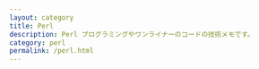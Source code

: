 ```yaml
---
layout: category
title: Perl
description: Perl プログラミングやワンライナーのコードの技術メモです。
category: perl
permalink: /perl.html
---
```

